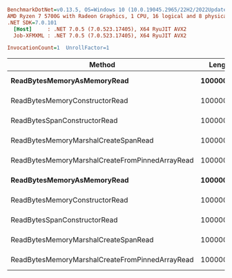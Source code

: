 ``` ini

BenchmarkDotNet=v0.13.5, OS=Windows 10 (10.0.19045.2965/22H2/2022Update)
AMD Ryzen 7 5700G with Radeon Graphics, 1 CPU, 16 logical and 8 physical cores
.NET SDK=7.0.101
  [Host]     : .NET 7.0.5 (7.0.523.17405), X64 RyuJIT AVX2
  Job-XFMXML : .NET 7.0.5 (7.0.523.17405), X64 RyuJIT AVX2

InvocationCount=1  UnrollFactor=1  

```
|                                          Method |    Length |     Mean |     Error |    StdDev |   Median | Allocated |
|------------------------------------------------ |---------- |---------:|----------:|----------:|---------:|----------:|
|                     **ReadBytesMemoryAsMemoryRead** |   **1000000** | **270.1 ns** |  **58.72 ns** | **160.75 ns** | **200.0 ns** |     **600 B** |
|                  ReadBytesMemoryConstructorRead |   1000000 | 100.0 ns |   0.00 ns |   0.00 ns | 100.0 ns |     600 B |
|                    ReadBytesSpanConstructorRead |   1000000 | 169.9 ns |  50.60 ns | 143.55 ns | 100.0 ns |     600 B |
|            ReadBytesMemoryMarshalCreateSpanRead |   1000000 | 300.0 ns |  68.03 ns | 198.45 ns | 200.0 ns |     600 B |
| ReadBytesMemoryMarshalCreateFromPinnedArrayRead |   1000000 | 258.6 ns |  59.10 ns | 161.79 ns | 200.0 ns |     600 B |
|                     **ReadBytesMemoryAsMemoryRead** | **100000000** | **716.3 ns** | **118.62 ns** | **334.56 ns** | **600.0 ns** |     **600 B** |
|                  ReadBytesMemoryConstructorRead | 100000000 | 838.8 ns | 150.97 ns | 440.39 ns | 600.0 ns |     600 B |
|                    ReadBytesSpanConstructorRead | 100000000 | 721.6 ns | 113.58 ns | 329.53 ns | 600.0 ns |     600 B |
|            ReadBytesMemoryMarshalCreateSpanRead | 100000000 | 743.3 ns | 120.94 ns | 350.86 ns | 600.0 ns |     600 B |
| ReadBytesMemoryMarshalCreateFromPinnedArrayRead | 100000000 | 860.8 ns | 184.32 ns | 534.74 ns | 600.0 ns |     600 B |
